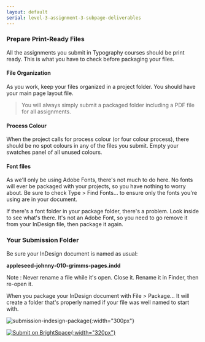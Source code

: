 ```yaml
---
layout: default
serial: level-3-assignment-3-subpage-deliverables
---
```

### Prepare Print-Ready Files

All the assignments you submit in Typography courses should be print ready. This is what you have to check before packaging your files.

#### File Organization

As you work, keep your files organized in a project folder. You should have your main page layout file.

> You will always simply submit a packaged folder including a PDF file for all assignments.

#### Process Colour

When the project calls for process colour (or four colour process), there should be no spot colours in any of the files you submit. Empty your swatches panel of all unused colours.

#### Font files

As we'll only be using Adobe Fonts, there's not much to do here. No fonts will ever be packaged with your projects, so you have nothing to worry about. Be sure to check <span class="command">Type > Find Fonts...</span> to ensure only the fonts you're using are in your document.

If there's a font folder in your package folder, there's a problem. Look inside to see what's there. It's not an Adobe Font, so you need to go remove it from your InDesign file, then package it again.

### Your Submission Folder

Be sure your InDesign document is named as usual:

**appleseed-johnny-010-grimms-pages.indd**

Note
: Never rename a file while it's open. Close it. Rename it in Finder, then re-open it.

When you package your InDesign document with <span class="command">File > Package...</span> It will create a folder that's properly named if your file was well named to start with.

![submission-indesign-package]({{site.url}}/svg/submission-indesign-package.svg "Submission Folder"){:width="300px"}

[![Submit on BrightSpace]({{site.url}}/svg/button-submit.svg "Submit on BrightSpace"){:width="320px"}](https://brightspace.algonquincollege.com/d2l/lms/dropbox/user/folder_submit_files.d2l?db=351636&grpid=0&isprv=0&bp=0&ou=372600)